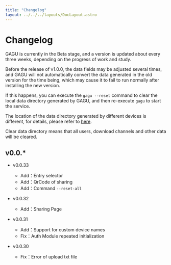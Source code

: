 ```yaml
---
title: "Changelog"
layout: ../../../layouts/DocLayout.astro
---
```


# Changelog

GAGU is currently in the Beta stage, and a version is updated about every three weeks, depending on the progress of work and study.

Before the release of v1.0.0, the data fields may be adjusted several times, and GAGU will not automatically convert the data generated in the old version for the time being, which may cause it to fail to run normally after installing the new version.

If this happens, you can execute the `gagu --reset` command to clear the local data directory generated by GAGU, and then re-execute `gagu` to start the service.

The location of the data directory generated by different devices is different, for details, please refer to [here](/docs/getting-started/usage#Workspace).

<div class="apply-tip">
Clear data directory means that all users, download channels and other data will be cleared.
</div>

## v0.0.*

- v0.0.33
  - Add：Entry selector
  - Add：QrCode of sharing
  - Add：Command `--reset-all`

- v0.0.32
  - Add：Sharing Page

- v0.0.31
  - Add：Support for custom device names
  - Fix：Auth Module repeated initialization

- v0.0.30
  - Fix：Error of upload txt file 
